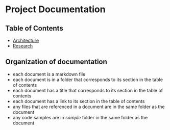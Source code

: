 # Project Documentation

## Table of Contents

- [Architecture](./architecture.md)
- [Research](./research/README.md)

## Organization of documentation

- each document is a markdown file
- each document is in a folder that corresponds to its section in the table of contents
- each document has a title that corresponds to its section in the table of contents
- each document has a link to its section in the table of contents
- any files that are referenced in a document are in the same folder as the document
- any code samples are in *sample* folder in the same folder as the document
